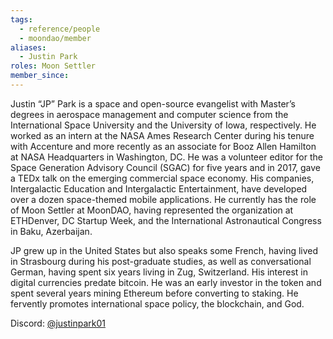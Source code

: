 ```yaml
---
tags:
  - reference/people
  - moondao/member
aliases:
  - Justin Park
roles: Moon Settler
member_since:
---
```

Justin “JP” Park is a space and open-source evangelist with Master’s degrees in aerospace management and computer science from the International Space University and the University of Iowa, respectively. He worked as an intern at the NASA Ames Research Center during his tenure with Accenture and more recently as an associate for Booz Allen Hamilton at NASA Headquarters in Washington, DC. He was a volunteer editor for the Space Generation Advisory Council (SGAC) for five years and in 2017, gave a TEDx talk on the emerging commercial space economy. His companies, Intergalactic Education and Intergalactic Entertainment, have developed over a dozen space-themed mobile applications. He currently has the role of Moon Settler at MoonDAO, having represented the organization at ETHDenver, DC Startup Week, and the International Astronautical Congress in Baku, Azerbaijan.

JP grew up in the United States but also speaks some French, having lived in Strasbourg during his post-graduate studies, as well as conversational German, having spent six years living in Zug, Switzerland. His interest in digital currencies predate bitcoin. He was an early investor in the token and spent several years mining Ethereum before converting to staking. He fervently promotes international space policy, the blockchain, and God.

Discord: [@justinpark01](https://discord.com/users/437729493613019139)